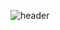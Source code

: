 ![header](https://capsule-render.vercel.app/api?type=waving&color=auto&height=80&animation=fadeIn&text=It%E2%80%99s%20not%20what%20I%20am%2C%20it%E2%80%99s%20who%20I%20am&fontSize=30)

<!--
**dohbot/dohbot** is a ✨ _special_ ✨ repository because its `README.md` (this file) appears on your GitHub profile.

Here are some ideas to get you started:
### Hi there 👋

- 🔭 I’m currently working on ...
- 🌱 I’m currently learning ...
- 👯 I’m looking to collaborate on ...
- 🤔 I’m looking for help with ...
- 💬 Ask me about ...
- 📫 How to reach me: ...
- 😄 Pronouns: ...
- ⚡ Fun fact: ...
-->
